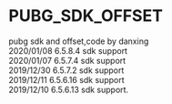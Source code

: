 # PUBG_SDK_OFFSET
pubg sdk and offset,code by danxing<br>
2020/01/08 6.5.8.4 sdk support <br>
2020/01/07 6.5.7.4 sdk support <br>
2019/12/30 6.5.7.2 sdk support <br>
2019/12/11 6.5.6.16 sdk support <br>
2019/12/10 6.5.6.13 sdk support. 
